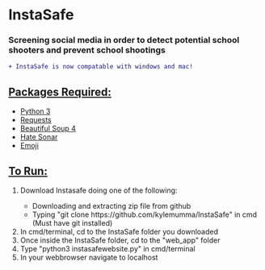 # InstaSafe
<h3>Screening social media in order to detect potential school shooters and prevent school shootings</h3>

```diff
+ InstaSafe is now compatable with windows and mac!
```

<h2><u>Packages Required:</u></h2>
<ul>
  <li><a href="https://www.python.org/">Python 3</a></li>
  <li><a href="https://pypi.org/project/requests/">Requests</a></li>
  <li><a href="https://pypi.org/project/beautifulsoup4/">Beautiful Soup 4</a></li>
  <li><a href="https://pypi.org/project/hatesonar/">Hate Sonar</a></li>
  <li><a href="https://pypi.org/project/emoji/">Emoji</a></li>
</ul>

<h2><u>To Run:</u></h2>
<ol>
  <li>Download Instasafe doing one of the following:</li>
  <ul>
    <li>Downloading and extracting zip file from github</li>
    <li>Typing "git clone https://github.com/kylemumma/InstaSafe" in cmd (Must have git installed)</li>
  </ul>
  <li>In cmd/terminal, cd to the InstaSafe folder you downloaded</li>
  <li>Once inside the InstaSafe folder, cd to the "web_app" folder</li>
  <li>Type "python3 instasafewebsite.py" in cmd/terminal</li>
  <li>In your webbrowser navigate to localhost</li>
</ol>
